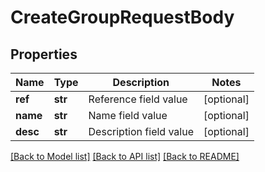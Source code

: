 # CreateGroupRequestBody

## Properties
Name | Type | Description | Notes
------------ | ------------- | ------------- | -------------
**ref** | **str** | Reference field value | [optional] 
**name** | **str** | Name field value | [optional] 
**desc** | **str** | Description field value | [optional] 

[[Back to Model list]](../README.md#documentation-for-models) [[Back to API list]](../README.md#documentation-for-api-endpoints) [[Back to README]](../README.md)


